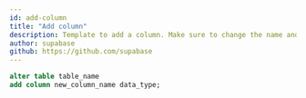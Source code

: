 ```yaml
---
id: add-column
title: "Add column"
description: Template to add a column. Make sure to change the name and type.
author: supabase
github: https://github.com/supabase
---
```


```sql
alter table table_name
add column new_column_name data_type;
```
